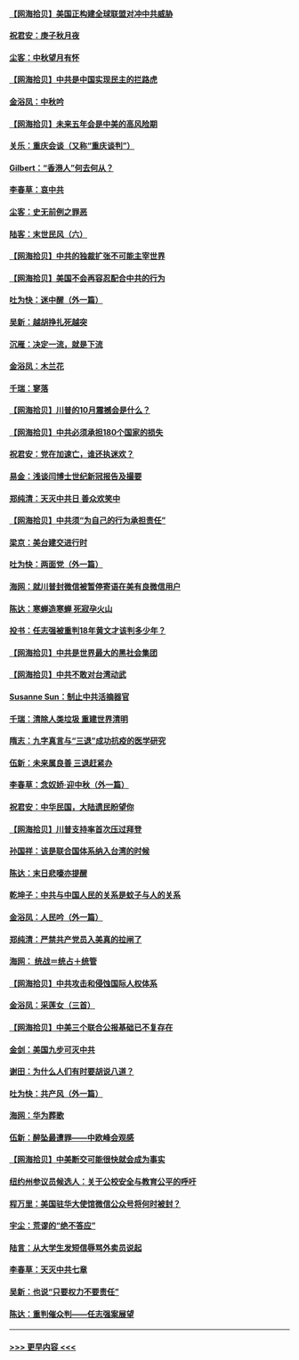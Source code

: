 #### [【网海拾贝】美国正构建全球联盟对冲中共威胁](../pages/nsc993/n12446580.md?t=10030751) 
#### [祝君安：庚子秋月夜](../pages/nsc993/n12445870.md?t=10030751) 
#### [尘客：中秋望月有怀](../pages/nsc993/n12444632.md?t=10030751) 
#### [【网海拾贝】中共是中国实现民主的拦路虎](../pages/nsc993/n12443573.md?t=10030751) 
#### [金浴凤：中秋吟](../pages/nsc993/n12441773.md?t=10030751) 
#### [【网海拾贝】未来五年会是中美的高风险期](../pages/nsc993/n12440760.md?t=10030751) 
#### [关乐：重庆会谈（又称“重庆谈判”）](../pages/nsc993/n12437525.md?t=10030751) 
#### [Gilbert：“香港人”何去何从？](../pages/nsc993/n12435894.md?t=10030751) 
#### [李春草：哀中共](../pages/nsc993/n12435874.md?t=10030751) 
#### [尘客：史无前例之罪恶](../pages/nsc993/n12435762.md?t=10030751) 
#### [陆客：末世民风（六）](../pages/nsc993/n12435354.md?t=10030751) 
#### [【网海拾贝】中共的独裁扩张不可能主宰世界](../pages/nsc993/n12435151.md?t=10030751) 
#### [【网海拾贝】美国不会再容忍配合中共的行为](../pages/nsc993/n12433808.md?t=10030751) 
#### [吐为快：迷中醒（外一篇）](../pages/nsc993/n12433585.md?t=10030751) 
#### [吴新：越胡挣扎死越突](../pages/nsc993/n12433562.md?t=10030751) 
#### [沉雁：决定一流，就是下流](../pages/nsc993/n12432128.md?t=10030751) 
#### [金浴凤：木兰花](../pages/nsc993/n12432124.md?t=10030751) 
#### [千瑞：寥落](../pages/nsc993/n12432071.md?t=10030751) 
#### [【网海拾贝】川普的10月震撼会是什么？](../pages/nsc993/n12431624.md?t=10030751) 
#### [【网海拾贝】中共必须承担180个国家的损失](../pages/nsc993/n12428893.md?t=10030751) 
#### [祝君安：党在加速亡，谁还执迷欢？](../pages/nsc993/n12428652.md?t=10030751) 
#### [易金：浅谈闫博士世纪新冠报告及撮要](../pages/nsc993/n12426822.md?t=10030751) 
#### [郑纯清：天灭中共日 善众欢笑中](../pages/nsc993/n12426784.md?t=10030751) 
#### [【网海拾贝】中共须“为自己的行为承担责任”](../pages/nsc993/n12426067.md?t=10030751) 
#### [梁京：美台建交进行时](../pages/nsc993/n12424066.md?t=10030751) 
#### [吐为快：两面党（外一篇）](../pages/nsc993/n12424043.md?t=10030751) 
#### [海网：就川普封微信被暂停寄语在美有良微信用户](../pages/nsc993/n12424021.md?t=10030751) 
#### [陈达：寒蝉造寒蝉 死寂孕火山](../pages/nsc993/n12423958.md?t=10030751) 
#### [投书：任志强被重判18年黄文才该判多少年？](../pages/nsc993/n12423672.md?t=10030751) 
#### [【网海拾贝】中共是世界最大的黑社会集团](../pages/nsc993/n12423543.md?t=10030751) 
#### [【网海拾贝】中共不敢对台湾动武](../pages/nsc993/n12421418.md?t=10030751) 
#### [Susanne Sun：制止中共活摘器官](../pages/nsc993/n12419654.md?t=10030751) 
#### [千瑞：清除人类垃圾 重建世界清明](../pages/nsc993/n12419414.md?t=10030751) 
#### [隋志：九字真言与“三退”成功抗疫的医学研究](../pages/nsc993/n12419248.md?t=10030751) 
#### [伍新：未来属良善 三退赶紧办](../pages/nsc993/n12418496.md?t=10030751) 
#### [李春草：念奴娇·迎中秋（外一篇）](../pages/nsc993/n12418465.md?t=10030751) 
#### [祝君安：中华民国，大陆遗民盼望你](../pages/nsc993/n12418089.md?t=10030751) 
#### [【网海拾贝】川普支持率首次压过拜登](../pages/nsc993/n12418050.md?t=10030751) 
#### [孙国祥：该是联合国体系纳入台湾的时候](../pages/nsc993/n12417369.md?t=10030751) 
#### [陈达：末日悲嚎亦提醒](../pages/nsc993/n12416736.md?t=10030751) 
#### [乾坤子：中共与中国人民的关系是蚊子与人的关系](../pages/nsc993/n12416632.md?t=10030751) 
#### [金浴凤：人民吟（外一篇）](../pages/nsc993/n12416567.md?t=10030751) 
#### [郑纯清：严禁共产党员入美真的拉闸了](../pages/nsc993/n12416550.md?t=10030751) 
#### [海网： 统战＝统占＋统管](../pages/nsc993/n12416404.md?t=10030751) 
#### [【网海拾贝】中共攻击和侵蚀国际人权体系](../pages/nsc993/n12416250.md?t=10030751) 
#### [金浴凤：采莲女（三首）](../pages/nsc993/n12415517.md?t=10030751) 
#### [【网海拾贝】中美三个联合公报基础已不复存在](../pages/nsc993/n12415054.md?t=10030751) 
#### [金剑：美国九步可灭中共](../pages/nsc993/n12413183.md?t=10030751) 
#### [谢田：为什么人们有时要胡说八道？](../pages/nsc993/n12411861.md?t=10030751) 
#### [吐为快：共产风（外一篇）](../pages/nsc993/n12411761.md?t=10030751) 
#### [海网：华为葬歌](../pages/nsc993/n12410381.md?t=10030751) 
#### [伍新：醉坠最遭罪——中欧峰会观感](../pages/nsc993/n12410364.md?t=10030751) 
#### [【网海拾贝】中美断交可能很快就会成为事实](../pages/nsc993/n12409495.md?t=10030751) 
#### [纽约州参议员候选人：关于公校安全与教育公平的呼吁](../pages/nsc993/n12409228.md?t=10030751) 
#### [程万里：美国驻华大使馆微信公众号将何时被封？](../pages/nsc993/n12407397.md?t=10030751) 
#### [宇尘：荒谬的“绝不答应”](../pages/nsc993/n12407360.md?t=10030751) 
#### [陆言：从大学生发短信辱骂外卖员说起](../pages/nsc993/n12407285.md?t=10030751) 
#### [李春草：天灭中共七章](../pages/nsc993/n12406988.md?t=10030751) 
#### [吴新：也说“只要权力不要责任”](../pages/nsc993/n12406966.md?t=10030751) 
#### [陈达：重判催众判——任志强案展望](../pages/nsc993/n12404540.md?t=10030751) 

----
#### [ >>> 更早内容 <<< ](../indexes/nsc993-earlier.md)
